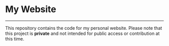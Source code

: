 # My Website

---

This repository contains the code for my personal website. Please note that this project is **private** and not intended for public access or contribution at this time.
